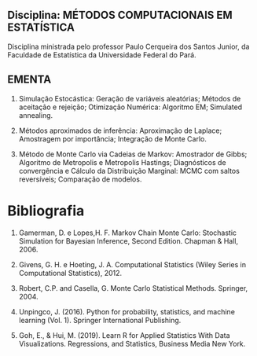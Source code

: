 ## Disciplina: MÉTODOS COMPUTACIONAIS EM ESTATÍSTICA

Disciplina ministrada pelo professor Paulo Cerqueira dos Santos Junior, da Faculdade de Estatística da Universidade Federal do Pará.

## EMENTA

1. Simulação Estocástica: Geração de variáveis aleatórias; Métodos de aceitação e rejeição; Otimização Numérica: Algoritmo EM; Simulated annealing. 

2. Métodos aproximados de inferência: Aproximação de Laplace; Amostragem por importância; Integração de Monte Carlo. 

3. Método de Monte Carlo via Cadeias de Markov: Amostrador de Gibbs; Algoritmo de Metropolis e Metropolis Hastings; Diagnósticos de convergência e Cálculo da Distribuição Marginal: MCMC com saltos reversíveis; Comparação de modelos.


# Bibliografia

1.	Gamerman, D. e Lopes,H. F. Markov Chain Monte Carlo: Stochastic Simulation for Bayesian Inference, Second Edition. Chapman & Hall, 2006.

2.	Givens, G. H. e Hoeting, J. A. Computational Statistics (Wiley Series in Computational Statistics), 2012.

3.	Robert, C.P. and Casella, G. Monte Carlo Statistical Methods. Springer, 2004.

4.	Unpingco, J. (2016). Python for probability, statistics, and machine learning (Vol. 1). Springer International Publishing.

5.	Goh, E., & Hui, M. (2019). Learn R for Applied Statistics With Data Visualizations. Regressions, and Statistics, Business Media New York.





